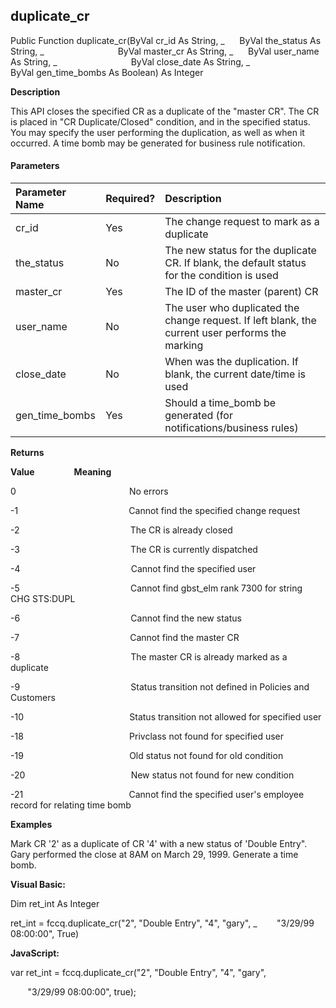 duplicate_cr
------------

Public Function duplicate_cr(ByVal cr_id As String, _
     ByVal the_status As String, _
                             ByVal master_cr As String, _
     ByVal user_name As String, _
                             ByVal close_date As String, _
                             ByVal gen_time_bombs As Boolean) As Integer

**Description**

This API closes the specified CR as a duplicate of the "master CR". The CR is placed in "CR Duplicate/Closed" condition, and in the specified status. You may specify the user performing the duplication, as well as when it occurred. A time bomb may be generated for business rule notification.

#### Parameters

| Parameter Name | Required? | Description |
|:--- |:--- |:--- |
| cr_id | Yes | The change request to mark as a duplicate |
| the_status | No | The new status for the duplicate CR. If blank, the default status for the condition is used |
| master_cr | Yes | The ID of the master (parent) CR |
| user_name | No | The user who duplicated the change request. If left blank, the current user performs the marking |
| close_date | No | When was the duplication. If blank, the current date/time is used |
| gen_time_bombs | Yes | Should a time_bomb be generated (for notifications/business rules) |

**Returns**

**Value**                **Meaning**

0                                              No errors

-1                                             Cannot find the specified change request

-2                                             The CR is already closed

-3                                             The CR is currently dispatched

-4                                             Cannot find the specified user

-5                                             Cannot find gbst_elm rank 7300 for string  CHG STS:DUPL

-6                                             Cannot find the new status

-7                                             Cannot find the master CR

-8                                             The master CR is already marked as a duplicate

-9                                             Status transition not defined in Policies and Customers

-10                                           Status transition not allowed for specified user

-18                                           Privclass not found for specified user

-19                                           Old status not found for old condition

-20                                           New status not found for new condition

-21                                           Cannot find the specified user's employee record for relating time bomb

**Examples**

 Mark CR '2' as a duplicate of CR '4' with a new status of 'Double Entry". Gary performed the close at 8AM on March 29, 1999. Generate a time bomb.

**Visual Basic:**

Dim ret_int As Integer

ret_int = fccq.duplicate_cr("2", "Double Entry", "4", "gary", _
       "3/29/99 08:00:00", True)

**JavaScript:**

var ret_int = fccq.duplicate_cr("2", "Double Entry", "4", "gary",

       "3/29/99 08:00:00", true);